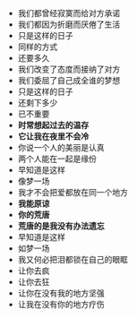 - 我们都曾经寂寞而给对方承诺
- 我们都因为折磨而厌倦了生活
- 只是这样的日子
- 同样的方式
- 还要多久
- 我们改变了态度而接纳了对方
- 我们委屈了自己成全谁的梦想
- 只是这样的日子
- 还剩下多少
- 已不重要
- **时常想起过去的温存**
- **它让我在夜里不会冷**
- 你说一个人的美丽是认真
- 两个人能在一起是缘份
- 早知道是这样
- 像梦一场
- 我才不会把爱都放在同一个地方
- **我能原谅**
- **你的荒唐**
- **荒唐的是我没有办法遗忘**
- 早知道是这样
- 如梦一场
- 我又何必把泪都锁在自己的眼眶
- 让你去疯
- 让你去狂
- 让你在没有我的地方坚强
- 让我在没有你的地方疗伤